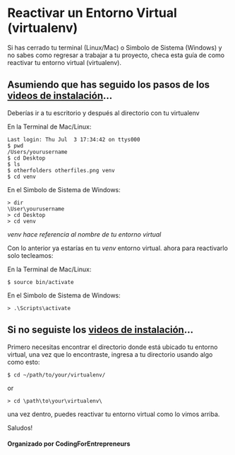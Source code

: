 # Reactivar un Entorno Virtual (virtualenv)
Si has cerrado tu terminal (Linux/Mac) o Simbolo de Sistema (Windows) y no sabes como regresar a trabajar a tu proyecto, checa esta guía de como reactivar tu entorno virtual (virtualenv).


## Asumiendo que has seguido los pasos de los [videos de instalación](https://codingforentrepreneurs.com/projects/#setup)... 

Deberías ir a tu escritorio y después al directorio con tu virtualenv

En la Terminal de Mac/Linux:
```
Last login: Thu Jul  3 17:34:42 on ttys000
$ pwd
/Users/yourusername 
$ cd Desktop
$ ls
$ otherfolders otherfiles.png venv
$ cd venv 
```


En el Simbolo de Sistema de Windows:
```
> dir
\User\yourusername
> cd Desktop
> cd venv
```

*venv hace referencia al nombre de tu entorno virtual*


Con lo anterior ya estarías en tu *venv* entorno virtual. ahora para reactivarlo solo tecleamos:

En la Terminal de Mac/Linux:
```
$ source bin/activate
```

En el Simbolo de Sistema de Windows:
```
> .\Scripts\activate
```


## Si no seguiste los  [videos de instalación](https://codingforentrepreneurs.com/projects/#setup)...

Primero necesitas encontrar el directorio donde está ubicado tu entorno virtual, una vez que lo encontraste, ingresa a tu directorio usando algo como esto:

```
$ cd ~/path/to/your/virtualenv/
```
or
```
> cd \path\to\your\virtualenv\
```

una vez dentro, puedes reactivar tu entorno virtual como lo vimos arriba.

Saludos!


#### Organizado por CodingForEntrepreneurs